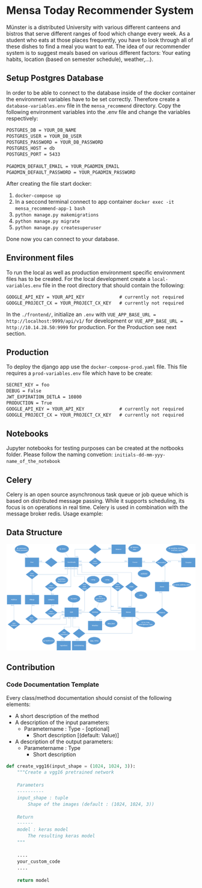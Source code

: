 # Mensa Today Recommender System

Münster is a distributed University with various different canteens and bistros that serve different ranges of food which change every week. As a student who eats at those places frequently, you have to look through all of these dishes to find a meal you want to eat. The idea of our recommender system is to suggest meals based on various different factors: Your eating habits, location (based on semester schedule), weather,…).

## Setup Postgres Database

In order to be able to connect to the database inside of the docker container the environment variables have to be set correctly. Therefore create a `database-variables.env` file in the `mensa_recommend` directory. Copy the following environment variables into the .env file and change the variables respectively:

```
POSTGRES_DB = YOUR_DB_NAME
POSTGRES_USER = YOUR_DB_USER
POSTGRES_PASSWORD = YOUR_DB_PASSWORD
POSTGRES_HOST = db
POSTGRES_PORT = 5433

PGADMIN_DEFAULT_EMAIL = YOUR_PGADMIN_EMAIL
PGADMIN_DEFAULT_PASSWORD = YOUR_PGADMIN_PASSWORD
```

After creating the file start docker:

1. `docker-compose up`
2. In a seccond terminal connect to app container `docker exec -it mensa_recommend-app-1 bash`
3. `python manage.py makemigrations`
4. `python manage.py migrate`
5. `python manage.py createsuperuser`

Done now you can connect to your database.

## Environment files

To run the local as well as production environment specific environment files has to be created. For the local development create a `local-variables.env` file in the root directory that should contain the following:

```
GOOGLE_API_KEY = YOUR_API_KEY             # currently not required
GOOGLE_PROJECT_CX = YOUR_PROJECT_CX_KEY   # currently not required
```

In the `./frontend/`, initialize an `.env` with `VUE_APP_BASE_URL = http://localhost:9999/api/v1/` for development or `VUE_APP_BASE_URL = http://10.14.28.50:9999` for production.
For the Production see next section.

## Production

To deploy the django app use the `docker-compose-prod.yaml` file. This file requires a `prod-variables.env` file which have to be create:

```
SECRET_KEY = foo
DEBUG = False
JWT_EXPIRATION_DETLA = 10800
PRODUCTION = True
GOOGLE_API_KEY = YOUR_API_KEY             # currently not required
GOOGLE_PROJECT_CX = YOUR_PROJECT_CX_KEY   # currently not required
```

## Notebooks

Jupyter notebooks for testing purposes can be created at the notbooks folder. Please follow the naming convetion: `initials-dd-mm-yyy-name_of_the_notebook`

## Celery

Celery is an open source asynchronous task queue or job queue which is based on distributed message passing. While it supports scheduling, its focus is on operations in real time. Celery is used in combination with the message broker redis. Usage example:

## Data Structure

![erm](ERM.png)

## Contribution

### Code Documentation Template

Every class/method documentation should consist of the following elements:

- A short description of the method
- A description of the input parameters:
  - Parametername : Type - [optional]
    - Short description [(default: Value)]
- A description of the output parameters:
  - Parametername : Type
    - Short description

```Python
def create_vgg16(input_shape = (1024, 1024, 3)):
    """Create a vgg16 pretrained network

    Parameters
    ----------
    input_shape : tuple
        Shape of the images (default : (1024, 1024, 3))

    Return
    ------
    model : keras model
        The resulting keras model
    """

    ....
    your_custom_code
    ....

    return model
```
